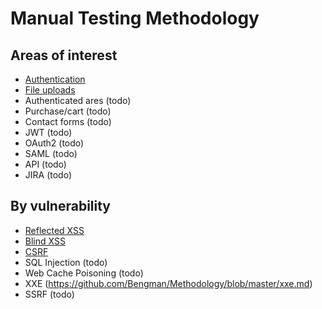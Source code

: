 # Manual Testing Methodology

## Areas of interest
+ [Authentication](https://github.com/Bengman/Methodology/blob/master/authentication.md)
+ [File uploads](https://github.com/Bengman/Methodology/blob/master/file_upload.md)
+ Authenticated ares (todo)
+ Purchase/cart (todo)
+ Contact forms (todo)
+ JWT (todo)
+ OAuth2 (todo)
+ SAML (todo)
+ API (todo)
+ JIRA (todo)

## By vulnerability
+ [Reflected XSS](https://github.com/Bengman/Methodology/blob/master/reflected_xss.md)
+ [Blind XSS](https://github.com/Bengman/Methodology/blob/master/blind_xss.md)
+ [CSRF](https://github.com/Bengman/Methodology/blob/master/csrf.md)
+ SQL Injection (todo)
+ Web Cache Poisoning (todo)
+ XXE (https://github.com/Bengman/Methodology/blob/master/xxe.md)
+ SSRF (todo)

